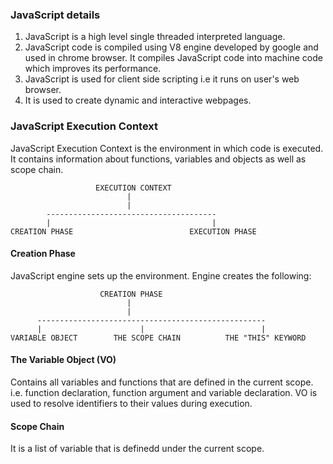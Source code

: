 ### JavaScript details
1. JavaScript is a high level single threaded interpreted language.
2. JavaScript code is compiled using V8 engine developed by google and used in chrome browser. It compiles JavaScript code into machine code which improves its performance.
3. JavaScript is used for client side scripting i.e it runs on user's web browser.
4. It is used to create dynamic and interactive webpages.

### JavaScript Execution Context

JavaScript Execution Context is the environment in which code is executed. It contains information about functions, variables and objects as well as scope chain. 

					   EXECUTION CONTEXT 
							  |
							  |
			--------------------------------------
			|                                    |
	CREATION PHASE                          EXECUTION PHASE

#### Creation Phase 
JavaScript engine sets up the environment. Engine creates the following:


						CREATION PHASE
							  |
							  |
		  ---------------------------------------------------
		  |                      |                          |
	VARIABLE OBJECT        THE SCOPE CHAIN          THE "THIS" KEYWORD


#### The Variable Object (VO)
Contains all variables and functions that are defined in the current scope. i.e. function declaration, function argument and variable declaration. VO is used to resolve identifiers to their values during execution.

#### Scope Chain
It is a list of variable that is definedd under the current scope.



